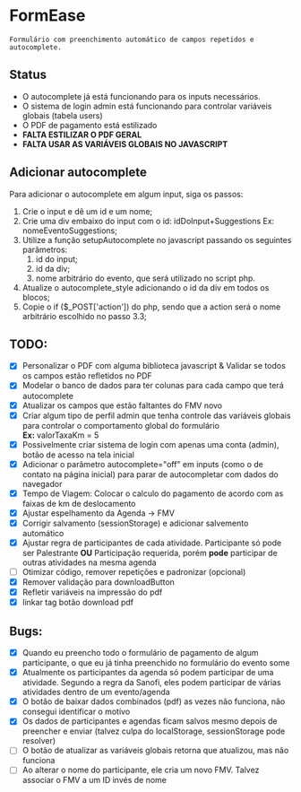 # FormEase

    Formulário com preenchimento automático de campos repetidos e autocomplete.

## Status

- O autocomplete já está funcionando para os inputs necessários.
- O sistema de login admin está funcionando para controlar variáveis globais (tabela users)
- O PDF de pagamento está estilizado
- **FALTA ESTILIZAR O PDF GERAL**
- **FALTA USAR AS VARIÁVEIS GLOBAIS NO JAVASCRIPT**
  

## Adicionar autocomplete

Para adicionar o autocomplete em algum input, siga os passos:

1. Crie o input e dê um id e um nome;
2. Crie uma div embaixo do input com o id: idDoInput+Suggestions Ex: nomeEventoSuggestions;
3. Utilize a função setupAutocomplete no javascript passando os seguintes parâmetros:
    1. id do input;
    2. id da div;
    3. nome arbitrário do evento, que será utilizado no script php.
 4. Atualize o autocomplete_style adicionando o id da div em todos os blocos;
 5. Copie o if ($_POST['action']) do php, sendo que a action será o nome arbitrário escolhido no passo 3.3;

## TODO:

- [x] Personalizar o PDF com alguma biblioteca javascript & Validar se todos os campos estão refletidos no PDF
- [x] Modelar o banco de dados para ter colunas para cada campo que terá autocomplete  
- [x] Atualizar os campos que estão faltantes do FMV novo  
- [x] Criar algum tipo de perfil admin que tenha controle das variáveis globais para controlar o comportamento global do formulário   
**Ex:** valorTaxaKm = 5  
- [x] Possivelmente criar sistema de login com apenas uma conta (admin), botão de acesso na tela inicial  
- [x] Adicionar o parâmetro autocomplete="off" em inputs (como o de contato na página inicial) para parar de autocompletar com dados do navegador
- [x] Tempo de Viagem: Colocar o calculo do pagamento de acordo com as faixas de km de deslocamento  
- [x] Ajustar espelhamento da Agenda -> FMV
- [x] Corrigir salvamento (sessionStorage) e adicionar salvemento automático
- [x] Ajustar regra de participantes de cada atividade. Participante só pode ser Palestrante **OU** Participação requerida, porém **pode** participar de outras atividades na mesma agenda
- [ ] Otimizar código, remover repetições e padronizar (opcional)
- [x] Remover validação para downloadButton
- [x] Refletir variáveis na impressão do pdf
- [x] linkar tag botão download pdf

## Bugs:

- [x] Quando eu preencho todo o formulário de pagamento de algum participante, o que eu já tinha preenchido no formulário do evento some  
- [x] Atualmente os participantes da agenda só podem participar de uma atividade. Segundo a regra da Sanofi, eles podem participar de várias atividades dentro de um evento/agenda  
- [x] O botão de baixar dados combinados (pdf) as vezes não funciona, não consegui identificar o motivo  
- [x] Os dados de participantes e agendas ficam salvos mesmo depois de preencher e enviar (talvez culpa do localStorage, sessionStorage pode resolver)
- [ ] O botão de atualizar as variáveis globais retorna que atualizou, mas não funciona  
- [ ] Ao alterar o nome do participante, ele cria um novo FMV. Talvez associar o FMV a um ID invés de nome
